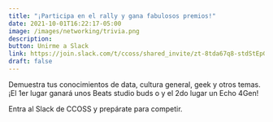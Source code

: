 ```yaml
---
title: "¡Participa en el rally y gana fabulosos premios!"
date: 2021-10-01T16:22:17-05:00
image: /images/networking/trivia.png
description: 
button: Unirme a Slack
link: https://join.slack.com/t/ccoss/shared_invite/zt-8tda67q8-stdStEpGV_2cXG6wGpNm_Q
draft: false
---
```



Demuestra tus conocimientos de data, cultura general, geek y otros temas. ¡El 1er lugar ganará unos Beats studio buds o y el 2do lugar un Echo 4Gen!

Entra al Slack de CCOSS y prepárate para competir.